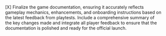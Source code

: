 [X] Finalize the game documentation, ensuring it accurately reflects gameplay mechanics, enhancements, and onboarding instructions based on the latest feedback from playtests. Include a comprehensive summary of the key changes made and integrate all player feedback to ensure that the documentation is polished and ready for the official launch.